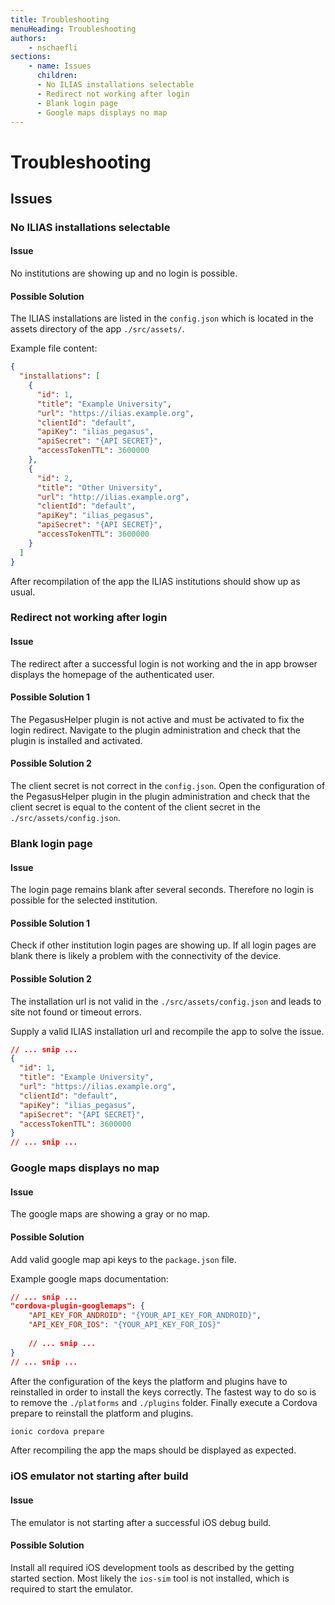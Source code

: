 ```yaml
---
title: Troubleshooting
menuHeading: Troubleshooting
authors:
    - nschaefli
sections:
    - name: Issues
      children:
      - No ILIAS installations selectable
      - Redirect not working after login
      - Blank login page
      - Google maps displays no map
---
```

# Troubleshooting

## Issues
### No ILIAS installations selectable

#### Issue
No institutions are showing up and no login is possible.

#### Possible Solution
The ILIAS installations are listed in the `config.json` which is located in the assets directory of the app
`./src/assets/`.

Example file content:
```json
{
  "installations": [
    {
      "id": 1,
      "title": "Example University",
      "url": "https://ilias.example.org",
      "clientId": "default",
      "apiKey": "ilias_pegasus",
      "apiSecret": "{API SECRET}",
      "accessTokenTTL": 3600000
    },
    {
      "id": 2,
      "title": "Other University",
      "url": "http://ilias.example.org",
      "clientId": "default",
      "apiKey": "ilias_pegasus",
      "apiSecret": "{API SECRET}",
      "accessTokenTTL": 3600000
    }
  ]
}
```
After recompilation of the app the ILIAS institutions should show up as usual.

### Redirect not working after login
#### Issue
The redirect after a successful login is not working and the in app browser displays the homepage 
of the authenticated user.

#### Possible Solution 1
The PegasusHelper plugin is not active and must be activated to fix the login redirect.
Navigate to the plugin administration and check that the plugin is installed and activated.

#### Possible Solution 2
The client secret is not correct in the `config.json`.
Open the configuration of the PegasusHelper plugin in the plugin administration and
check that the client secret is equal to the content of the client secret in the `./src/assets/config.json`.

### Blank login page

#### Issue
The login page remains blank after several seconds. Therefore no login is possible for the 
selected institution.

#### Possible Solution 1
Check if other institution login pages are showing up.
If all login pages are blank there is likely a problem with the connectivity of the device.

#### Possible Solution 2
The installation url is not valid in the `./src/assets/config.json`
and leads to site not found or timeout errors.

Supply a valid ILIAS installation url and recompile the app to solve the issue.
```json
// ... snip ...
{
  "id": 1,
  "title": "Example University",
  "url": "https://ilias.example.org",
  "clientId": "default",
  "apiKey": "ilias_pegasus",
  "apiSecret": "{API SECRET}",
  "accessTokenTTL": 3600000
}
// ... snip ...
```

### Google maps displays no map
#### Issue
The google maps are showing a gray or no map.

#### Possible Solution
Add valid google map api keys to the `package.json` file.

Example google maps documentation:
```json
// ... snip ...
"cordova-plugin-googlemaps": {
    "API_KEY_FOR_ANDROID": "{YOUR_API_KEY_FOR_ANDROID}",
    "API_KEY_FOR_IOS": "{YOUR_API_KEY_FOR_IOS}"
    
    // ... snip ...
}
// ... snip ...
```

After the configuration of the keys the platform and plugins have to reinstalled in order
to install the keys correctly. The fastest way to do so is to remove the `./platforms` and
`./plugins` folder. Finally execute a Cordova prepare to reinstall the platform and plugins.

```bash
ionic cordova prepare
``` 

After recompiling the app the maps should be displayed as expected.

### iOS emulator not starting after build
#### Issue
The emulator is not starting after a successful iOS debug build.

#### Possible Solution
Install all required iOS development tools as described by the getting started section.
Most likely the `ios-sim` tool is not installed, which is required to start the emulator.



